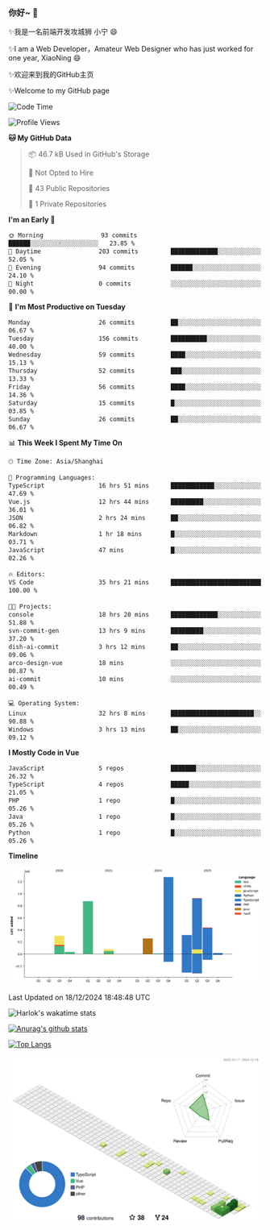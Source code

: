 ### 你好~  👋

✨我是一名前端开发攻城狮 小宁 😄

✨I am a Web Developer，Amateur Web Designer who has just worked for one year, XiaoNing 😄

✨欢迎来到我的GitHub主页

✨Welcome to my GitHub page
<!--
**7148505/7148505** is a ✨ _special_ ✨ repository because its `README.md` (this file) appears on your GitHub profile.

Here are some ideas to get you started:

- 🔭 I’m currently working on ...
- 🌱 I’m currently learning ...
- 👯 I’m looking to collaborate on ...
- 🤔 I’m looking for help with ...
- 💬 Ask me about ...
- 📫 How to reach me: ...
- 😄 Pronouns: ...
- ⚡ Fun fact: ...
-->

<!--START_SECTION:waka-->
![Code Time](http://img.shields.io/badge/Code%20Time-2%2C524%20hrs%2013%20mins-blue)

![Profile Views](http://img.shields.io/badge/Profile%20Views-15-blue)

**🐱 My GitHub Data** 

> 📦 46.7 kB Used in GitHub's Storage 
 > 
> 🚫 Not Opted to Hire
 > 
> 📜 43 Public Repositories 
 > 
> 🔑 1 Private Repositories 
 > 
**I'm an Early 🐤** 

```text
🌞 Morning                93 commits          ██████░░░░░░░░░░░░░░░░░░░   23.85 % 
🌆 Daytime                203 commits         █████████████░░░░░░░░░░░░   52.05 % 
🌃 Evening                94 commits          ██████░░░░░░░░░░░░░░░░░░░   24.10 % 
🌙 Night                  0 commits           ░░░░░░░░░░░░░░░░░░░░░░░░░   00.00 % 
```
📅 **I'm Most Productive on Tuesday** 

```text
Monday                   26 commits          ██░░░░░░░░░░░░░░░░░░░░░░░   06.67 % 
Tuesday                  156 commits         ██████████░░░░░░░░░░░░░░░   40.00 % 
Wednesday                59 commits          ████░░░░░░░░░░░░░░░░░░░░░   15.13 % 
Thursday                 52 commits          ███░░░░░░░░░░░░░░░░░░░░░░   13.33 % 
Friday                   56 commits          ████░░░░░░░░░░░░░░░░░░░░░   14.36 % 
Saturday                 15 commits          █░░░░░░░░░░░░░░░░░░░░░░░░   03.85 % 
Sunday                   26 commits          ██░░░░░░░░░░░░░░░░░░░░░░░   06.67 % 
```


📊 **This Week I Spent My Time On** 

```text
🕑︎ Time Zone: Asia/Shanghai

💬 Programming Languages: 
TypeScript               16 hrs 51 mins      ████████████░░░░░░░░░░░░░   47.69 % 
Vue.js                   12 hrs 44 mins      █████████░░░░░░░░░░░░░░░░   36.01 % 
JSON                     2 hrs 24 mins       ██░░░░░░░░░░░░░░░░░░░░░░░   06.82 % 
Markdown                 1 hr 18 mins        █░░░░░░░░░░░░░░░░░░░░░░░░   03.71 % 
JavaScript               47 mins             █░░░░░░░░░░░░░░░░░░░░░░░░   02.26 % 

🔥 Editors: 
VS Code                  35 hrs 21 mins      █████████████████████████   100.00 % 

🐱‍💻 Projects: 
console                  18 hrs 20 mins      █████████████░░░░░░░░░░░░   51.88 % 
svn-commit-gen           13 hrs 9 mins       █████████░░░░░░░░░░░░░░░░   37.20 % 
dish-ai-commit           3 hrs 12 mins       ██░░░░░░░░░░░░░░░░░░░░░░░   09.06 % 
arco-design-vue          18 mins             ░░░░░░░░░░░░░░░░░░░░░░░░░   00.87 % 
ai-commit                10 mins             ░░░░░░░░░░░░░░░░░░░░░░░░░   00.49 % 

💻 Operating System: 
Linux                    32 hrs 8 mins       ███████████████████████░░   90.88 % 
Windows                  3 hrs 13 mins       ██░░░░░░░░░░░░░░░░░░░░░░░   09.12 % 
```

**I Mostly Code in Vue** 

```text
JavaScript               5 repos             ███████░░░░░░░░░░░░░░░░░░   26.32 % 
TypeScript               4 repos             █████░░░░░░░░░░░░░░░░░░░░   21.05 % 
PHP                      1 repo              █░░░░░░░░░░░░░░░░░░░░░░░░   05.26 % 
Java                     1 repo              █░░░░░░░░░░░░░░░░░░░░░░░░   05.26 % 
Python                   1 repo              █░░░░░░░░░░░░░░░░░░░░░░░░   05.26 % 
```



**Timeline**

![Lines of Code chart](https://raw.githubusercontent.com/littleCareless/littleCareless/master/assets/bar_graph.png)


 Last Updated on 18/12/2024 18:48:48 UTC
<!--END_SECTION:waka-->
![Harlok's wakatime stats](https://github-readme-stats.vercel.app/api/wakatime?username=littleCareless)

[![Anurag's github stats](https://github-readme-stats.vercel.app/api?username=littleCareless)](https://github.com/anuraghazra/github-readme-stats)

[![Top Langs](https://github-readme-stats.vercel.app/api/top-langs/?username=littleCareless&layout=compact)](https://github.com/anuraghazra/github-readme-stats)

![](./profile-3d-contrib/profile-green-animate.svg)